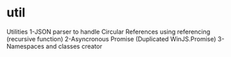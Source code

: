 util
=

Utilities
1-JSON parser to handle Circular References using referencing (recursive function)
2-Asyncronous Promise (Duplicated WinJS.Promise)
3-Namespaces and classes creator

